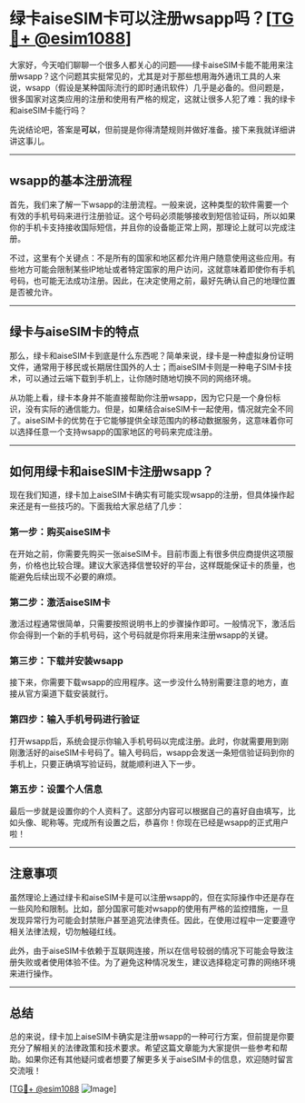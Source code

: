 # 绿卡aiseSIM卡可以注册wsapp吗？[[TG💪+ @esim1088](https://t.me/s/esim1088)]

大家好，今天咱们聊聊一个很多人都关心的问题——绿卡aiseSIM卡能不能用来注册wsapp？这个问题其实挺常见的，尤其是对于那些想用海外通讯工具的人来说，wsapp（假设是某种国际流行的即时通讯软件）几乎是必备的。但问题是，很多国家对这类应用的注册和使用有严格的规定，这就让很多人犯了难：我的绿卡和aiseSIM卡能行吗？

先说结论吧，答案是**可以**，但前提是你得清楚规则并做好准备。接下来我就详细讲讲这事儿。

---

## wsapp的基本注册流程

首先，我们来了解一下wsapp的注册流程。一般来说，这种类型的软件需要一个有效的手机号码来进行注册验证。这个号码必须能够接收到短信验证码，所以如果你的手机卡支持接收国际短信，并且你的设备能正常上网，那理论上就可以完成注册。

不过，这里有个关键点：不是所有的国家和地区都允许用户随意使用这些应用。有些地方可能会限制某些IP地址或者特定国家的用户访问，这就意味着即使你有手机号码，也可能无法成功注册。因此，在决定使用之前，最好先确认自己的地理位置是否被允许。

---

## 绿卡与aiseSIM卡的特点

那么，绿卡和aiseSIM卡到底是什么东西呢？简单来说，绿卡是一种虚拟身份证明文件，通常用于移民或长期居住国外的人士；而aiseSIM卡则是一种电子SIM卡技术，可以通过云端下载到手机上，让你随时随地切换不同的网络环境。

从功能上看，绿卡本身并不能直接帮助你注册wsapp，因为它只是一个身份标识，没有实际的通信能力。但是，如果结合aiseSIM卡一起使用，情况就完全不同了。aiseSIM卡的优势在于它能够提供全球范围内的移动数据服务，这意味着你可以选择任意一个支持wsapp的国家地区的号码来完成注册。

---

## 如何用绿卡和aiseSIM卡注册wsapp？

现在我们知道，绿卡加上aiseSIM卡确实有可能实现wsapp的注册，但具体操作起来还是有一些技巧的。下面我给大家总结了几步：

### 第一步：购买aiseSIM卡

在开始之前，你需要先购买一张aiseSIM卡。目前市面上有很多供应商提供这项服务，价格也比较合理。建议大家选择信誉较好的平台，这样既能保证卡的质量，也能避免后续出现不必要的麻烦。

### 第二步：激活aiseSIM卡

激活过程通常很简单，只需要按照说明书上的步骤操作即可。一般情况下，激活后你会得到一个新的手机号码，这个号码就是你将来用来注册wsapp的关键。

### 第三步：下载并安装wsapp

接下来，你需要下载wsapp的应用程序。这一步没什么特别需要注意的地方，直接从官方渠道下载安装就行。

### 第四步：输入手机号码进行验证

打开wsapp后，系统会提示你输入手机号码以完成注册。此时，你就需要用到刚刚激活好的aiseSIM卡号码了。输入号码后，wsapp会发送一条短信验证码到你的手机上，只要正确填写验证码，就能顺利进入下一步。

### 第五步：设置个人信息

最后一步就是设置你的个人资料了。这部分内容可以根据自己的喜好自由填写，比如头像、昵称等。完成所有设置之后，恭喜你！你现在已经是wsapp的正式用户啦！

---

## 注意事项

虽然理论上通过绿卡和aiseSIM卡是可以注册wsapp的，但在实际操作中还是存在一些风险和限制。比如，部分国家可能对wsapp的使用有严格的监控措施，一旦发现异常行为可能会封禁账户甚至追究法律责任。因此，在使用过程中一定要遵守相关法律法规，切勿触碰红线。

此外，由于aiseSIM卡依赖于互联网连接，所以在信号较弱的情况下可能会导致注册失败或者使用体验不佳。为了避免这种情况发生，建议选择稳定可靠的网络环境来进行操作。

---

## 总结

总的来说，绿卡加上aiseSIM卡确实是注册wsapp的一种可行方案，但前提是你要充分了解相关的法律政策和技术要求。希望这篇文章能为大家提供一些参考和帮助。如果你还有其他疑问或者想要了解更多关于aiseSIM卡的信息，欢迎随时留言交流哦！

[[TG💪+ @esim1088](https://t.me/s/esim1088) ![Image](https://i.postimg.cc/4NQfJmqS/Snipaste-2025-05-13-00-14-12.png)]